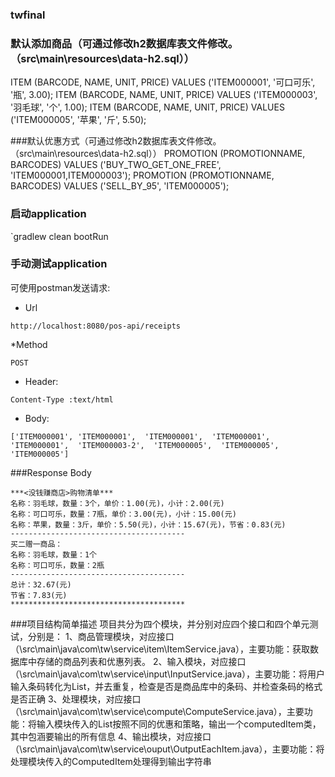 ### twfinal

### 默认添加商品（可通过修改h2数据库表文件修改。（src\main\resources\data-h2.sql））
ITEM (BARCODE, NAME, UNIT, PRICE) VALUES ('ITEM000001', '可口可乐', '瓶', 3.00);
ITEM (BARCODE, NAME, UNIT, PRICE) VALUES ('ITEM000003', '羽毛球', '个', 1.00);
ITEM (BARCODE, NAME, UNIT, PRICE) VALUES ('ITEM000005', '苹果', '斤', 5.50);

###默认优惠方式（可通过修改h2数据库表文件修改。（src\main\resources\data-h2.sql））
PROMOTION (PROMOTIONNAME, BARCODES) VALUES ('BUY_TWO_GET_ONE_FREE', 'ITEM000001,ITEM000003');
PROMOTION (PROMOTIONNAME, BARCODES) VALUES ('SELL_BY_95', 'ITEM000005');

### 启动application
`gradlew clean bootRun

### 手动测试application
可使用postman发送请求:

* Url
```
http://localhost:8080/pos-api/receipts
```

*Method
```
POST
```

* Header: 
```
Content-Type :text/html
```

* Body:
```
['ITEM000001', 'ITEM000001',  'ITEM000001',  'ITEM000001',  'ITEM000001',  'ITEM000003-2',  'ITEM000005',  'ITEM000005',  'ITEM000005']
````

###Response Body
```
***<没钱赚商店>购物清单***                                                                                                                                                                                                  
名称：羽毛球，数量：3个，单价：1.00(元)，小计：2.00(元)                                                                                                                                                                 
名称：可口可乐，数量：7瓶，单价：3.00(元)，小计：15.00(元)                                                                                                                                                             
名称：苹果，数量：3斤，单价：5.50(元)，小计：15.67(元)，节省：0.83(元)                                                                                                                                                   
---------------------------------------
买二赠一商品：                                                                                                                                                                                                              
名称：羽毛球，数量：1个                                                                                                                                                                                                 
名称：可口可乐，数量：2瓶                                                                                                                                                                                              
---------------------------------------
总计：32.67(元)                                                                                                                                                                                                             
节省：7.83(元)                                                                                                                                                                                                              
***************************************
```

###项目结构简单描述
项目共分为四个模块，并分别对应四个接口和四个单元测试，分别是：
1、商品管理模块，对应接口（\src\main\java\com\tw\service\item\ItemService.java），主要功能：获取数据库中存储的商品列表和优惠列表。
2、输入模块，对应接口（\src\main\java\com\tw\service\input\InputService.java），主要功能：将用户输入条码转化为List，并去重复，检查是否是商品库中的条码、并检查条码的格式是否正确
3、处理模块，对应接口（\src\main\java\com\tw\service\compute\ComputeService.java），主要功能：将输入模块传入的List按照不同的优惠和策略，输出一个computedItem类，其中包涵要输出的所有信息
4、输出模块，对应接口（\src\main\java\com\tw\service\ouput\OutputEachItem.java），主要功能：将处理模块传入的ComputedItem处理得到输出字符串
